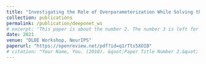 ```yaml
---
title: "Investigating the Role of Overparameterization While Solving the Pendulum with DeepONets"
collection: publications
permalink: /publication/deeponet_ws
# excerpt: "This paper is about the number 2. The number 3 is left for future work."
date: 2021
venue: "DLDE Workshop, NeurIPS"
paperurl: "https://openreview.net/pdf?id=q1rTts5XOIB"
# citation: "Your Name, You. (2010). &quot;Paper Title Number 2.&quot; <i>Journal 1</i>. 1(2)."
---
```


